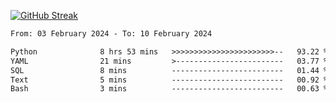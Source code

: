 [![GitHub Streak](https://streak-stats.demolab.com?user=renren-017&theme=sea&hide_border=true&background=DD272700)](https://git.io/streak-stats)

<!--START_SECTION:waka-->

```txt
From: 03 February 2024 - To: 10 February 2024

Python              8 hrs 53 mins   >>>>>>>>>>>>>>>>>>>>>>>--   93.22 %
YAML                21 mins         >------------------------   03.77 %
SQL                 8 mins          -------------------------   01.44 %
Text                5 mins          -------------------------   00.92 %
Bash                3 mins          -------------------------   00.63 %
```

<!--END_SECTION:waka-->
